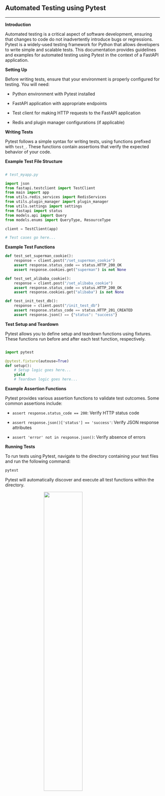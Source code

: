 <script>

  import PYTest from "./assets/pytest.png";

</script>

<style>
.center {
  display: block;
  margin-left: auto;
  margin-right: auto;
  width: 50%;
}
</style>

## **Automated Testing using Pytest**

---

**Introduction**

Automated testing is a critical aspect of software development, ensuring that changes to code do not inadvertently introduce bugs or regressions. Pytest is a widely-used testing framework for Python that allows developers to write simple and scalable tests. This documentation provides guidelines and examples for automated testing using Pytest in the context of a FastAPI application.

**Setting Up**

Before writing tests, ensure that your environment is properly configured for testing. You will need:

- Python environment with Pytest installed

- FastAPI application with appropriate endpoints

- Test client for making HTTP requests to the FastAPI application

- Redis and plugin manager configurations (if applicable)

**Writing Tests**

Pytest follows a simple syntax for writing tests, using functions prefixed with `test_`. These functions contain assertions that verify the expected behavior of your code.

**Example Test File Structure**

```python

# test_myapp.py

import json
from fastapi.testclient import TestClient
from main import app
from utils.redis_services import RedisServices
from utils.plugin_manager import plugin_manager
from utils.settings import settings
from fastapi import status
from models.api import Query
from models.enums import QueryType, ResourceType

client = TestClient(app)

# Test cases go here...

```

**Example Test Functions**

```python
def test_set_superman_cookie():
    response = client.post("/set_superman_cookie")
    assert response.status_code == status.HTTP_200_OK
    assert response.cookies.get("superman") is not None

def test_set_alibaba_cookie():
    response = client.post("/set_alibaba_cookie")
    assert response.status_code == status.HTTP_200_OK
    assert response.cookies.get("alibaba") is not None

def test_init_test_db():
    response = client.post("/init_test_db")
    assert response.status_code == status.HTTP_201_CREATED
    assert response.json() == {"status": "success"}
```

**Test Setup and Teardown**

Pytest allows you to define setup and teardown functions using fixtures. These functions run before and after each test function, respectively.

```python

import pytest

@pytest.fixture(autouse=True)
def setup():
    # Setup logic goes here...
    yield
    # Teardown logic goes here...


```

**Example Assertion Functions**

Pytest provides various assertion functions to validate test outcomes. Some common assertions include:

- `assert response.status_code == 200`: Verify HTTP status code

- `assert response.json()['status'] == 'success'`: Verify JSON response attributes

- `assert 'error' not in response.json()`: Verify absence of errors

**Running Tests**

To run tests using Pytest, navigate to the directory containing your test files and run the following command:

```bash
pytest

```

Pytest will automatically discover and execute all test functions within the directory.

<img class="center" src={PYTest} width="450">
